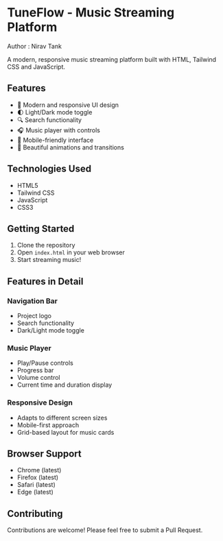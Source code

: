 # TuneFlow - Music Streaming Platform
Author : Nirav Tank

A modern, responsive music streaming platform built with HTML, Tailwind CSS and JavaScript.

## Features

- 🎵 Modern and responsive UI design
- 🌓 Light/Dark mode toggle
- 🔍 Search functionality
- 🎧 Music player with controls
- 📱 Mobile-friendly interface
- 🎨 Beautiful animations and transitions

## Technologies Used

- HTML5
- Tailwind CSS
- JavaScript
- CSS3

## Getting Started

1. Clone the repository
2. Open `index.html` in your web browser
3. Start streaming music!

## Features in Detail

### Navigation Bar

- Project logo
- Search functionality
- Dark/Light mode toggle

### Music Player

- Play/Pause controls
- Progress bar
- Volume control
- Current time and duration display

### Responsive Design

- Adapts to different screen sizes
- Mobile-first approach
- Grid-based layout for music cards

## Browser Support

- Chrome (latest)
- Firefox (latest)
- Safari (latest)
- Edge (latest)


## Contributing

Contributions are welcome! Please feel free to submit a Pull Request.
